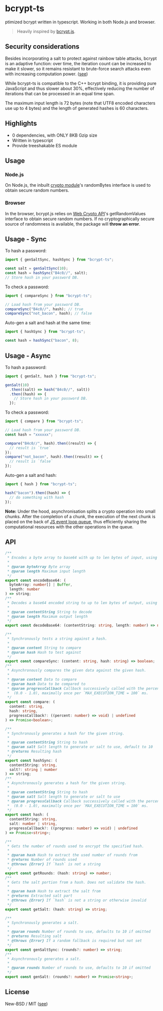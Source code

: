 # bcrypt-ts

ptimized bcrypt written in typescript. Working in both Node.js and browser.

> Heavily inspired by [bcrypt.js](https://github.com/dcodeIO/bcrypt.js).

## Security considerations

Besides incorporating a salt to protect against rainbow table attacks, bcrypt is an adaptive function: over time, the
iteration count can be increased to make it slower, so it remains resistant to brute-force search attacks even with
increasing computation power. ([see](http://en.wikipedia.org/wiki/Bcrypt))

While bcrypt-ts is compatible to the C++ bcrypt binding, it is providing pure JavaScript and thus slower about 30%, effectively reducing the number of iterations that can be processed in an equal time span.

The maximum input length is 72 bytes (note that UTF8 encoded characters use up to 4 bytes) and the length of generated
hashes is 60 characters.

## Highlights

- 0 dependencies, with ONLY 8KB Gzip size
- Written in typescript
- Provide treeshakable ES module

## Usage

### Node.js

On Node.js, the inbuilt [crypto module](http://nodejs.org/api/crypto.html)'s randomBytes interface is used to obtain secure random numbers.

### Browser

In the browser, bcrypt.js relies on [Web Crypto API](http://www.w3.org/TR/WebCryptoAPI)'s getRandomValues interface to obtain secure random numbers. If no cryptographically secure source of randomness is available, the package will **throw an error**.

## Usage - Sync

To hash a password:

```js
import { genSaltSync, hashSync } from "bcrypt-ts";

const salt = genSaltSync(10);
const hash = hashSync("B4c0//", salt);
// Store hash in your password DB.
```

To check a password:

```js
import { compareSync } from "bcrypt-ts";

// Load hash from your password DB.
compareSync("B4c0//", hash); // true
compareSync("not_bacon", hash); // false
```

Auto-gen a salt and hash at the same time:

```js
import { hashSync } from "bcrypt-ts";

const hash = hashSync("bacon", 8);
```

## Usage - Async

To hash a password:

```js
import { genSalt, hash } from "bcrypt-ts";

genSalt(10)
  .then((salt) => hash("B4c0//", salt))
  .then((hash) => {
    // Store hash in your password DB.
  });
```

To check a password:

```js
import { compare } from "bcrypt-ts";

// Load hash from your password DB.
const hash = "xxxxxx";

compare("B4c0//", hash).then((result) => {
  // result is `true`
});
compare("not_bacon", hash).then((result) => {
  // result is `false`
});
```

Auto-gen a salt and hash:

```js
import { hash } from "bcrypt-ts";

hash("bacon").then((hash) => {
  // do something with hash
});
```

**Note:** Under the hood, asynchronisation splits a crypto operation into small chunks. After the completion of a chunk, the execution of the next chunk is placed on the back of [JS event loop queue](https://developer.mozilla.org/en/docs/Web/JavaScript/EventLoop), thus efficiently sharing the computational resources with the other operations in the queue.

## API

```ts
/**
 * Encodes a byte array to base64 with up to len bytes of input, using the custom bcrypt alphabet.
 *
 * @param byteArray Byte array
 * @param length Maximum input length
 */
export const encodeBase64: (
  byteArray: number[] | Buffer,
  length: number
) => string;
/**
 * Decodes a base64 encoded string to up to len bytes of output, using the custom bcrypt alphabet.
 *
 * @param contentString String to decode
 * @param length Maximum output length
 */
export const decodeBase64: (contentString: string, length: number) => number[];

/**
 * Synchronously tests a string against a hash.
 *
 * @param content String to compare
 * @param hash Hash to test against
 */
export const compareSync: (content: string, hash: string) => boolean;
/**
 * Asynchronously compares the given data against the given hash.
 *
 * @param content Data to compare
 * @param hash Data to be compared to
 * @param progressCallback Callback successively called with the percentage of rounds completed
 *  (0.0 - 1.0), maximally once per `MAX_EXECUTION_TIME = 100` ms.
 */
export const compare: (
  content: string,
  hash: string,
  progressCallback?: ((percent: number) => void) | undefined
) => Promise<boolean>;

/**
 * Synchronously generates a hash for the given string.
 *
 * @param contentString String to hash
 * @param salt Salt length to generate or salt to use, default to 10
 * @returns Resulting hash
 */
export const hashSync: (
  contentString: string,
  salt?: string | number
) => string;
/**
 * Asynchronously generates a hash for the given string.
 *
 * @param contentString String to hash
 * @param salt Salt length to generate or salt to use
 * @param progressCallback Callback successively called with the percentage of rounds completed
 *  (0.0 - 1.0), maximally once per `MAX_EXECUTION_TIME = 100` ms.
 */
export const hash: (
  contentString: string,
  salt: number | string,
  progressCallback?: ((progress: number) => void) | undefined
) => Promise<string>;

/**
 * Gets the number of rounds used to encrypt the specified hash.
 *
 * @param hash Hash to extract the used number of rounds from
 * @returns Number of rounds used
 * @throws {Error} If `hash` is not a string
 */
export const getRounds: (hash: string) => number;
/**
 * Gets the salt portion from a hash. Does not validate the hash.
 *
 * @param hash Hash to extract the salt from
 * @returns Extracted salt part
 * @throws {Error} If `hash` is not a string or otherwise invalid
 */
export const getSalt: (hash: string) => string;

/**
 * Synchronously generates a salt.
 *
 * @param rounds Number of rounds to use, defaults to 10 if omitted
 * @returns Resulting salt
 * @throws {Error} If a random fallback is required but not set
 */
export const genSaltSync: (rounds?: number) => string;
/**
 * Asynchronously generates a salt.
 *
 * @param rounds Number of rounds to use, defaults to 10 if omitted
 */
export const genSalt: (rounds?: number) => Promise<string>;
```

## License

New-BSD / MIT ([see](https://github.com/Mister-Hope/bcrypt-ts/blob/main/LICENSE))
